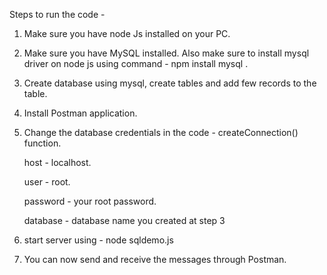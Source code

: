 Steps to run the code -

1. Make sure you have node Js installed on your PC.
2. Make sure you have MySQL installed. Also make sure to install mysql driver on node js using command - npm install mysql .
3. Create database using mysql, create tables and add few records to the table.
4. Install Postman application.
5. Change the database credentials in the code - createConnection() function.

   host - localhost.
   
   user - root.
   
   password - your root password.
   
   database - database name you created at step 3 
6. start server using - node sqldemo.js
7. You can now send and receive the messages through Postman.
